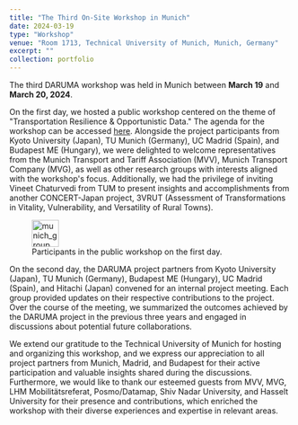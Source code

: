 ```yaml
---
title: "The Third On-Site Workshop in Munich"
date: 2024-03-19
type: "Workshop"
venue: "Room 1713, Technical University of Munich, Munich, Germany"
excerpt: ""
collection: portfolio
---
```


The third DARUMA workshop was held in Munich between **March 19** and **March 20, 2024**. 

On the first day, we hosted a public workshop centered on the theme of "Transportation Resilience & Opportunistic Data." The agenda for the workshop can be accessed [here](/files/munich_agenda_full.pdf). Alongside the project participants from Kyoto University (Japan), TU Munich (Germany), UC Madrid (Spain), and Budapest ME (Hungary), we were delighted to welcome representatives from the Munich Transport and Tariff Association (MVV), Munich Transport Company (MVG), as well as other research groups with interests aligned with the workshop's focus. Additionally, we had the privilege of inviting Vineet Chaturvedi from TUM to present insights and accomplishments from another CONCERT-Japan project, 3VRUT (Assessment of Transformations in Vitality, Vulnerability, and Versatility of Rural Towns).

<figure>
  <img
  src="http://concert-japan-daruma.github.io/images/Munich/Munich_group_photo.jpg"
  alt="munich_group"  style="width:48">
  <figcaption>Participants in the public workshop on the first day.</figcaption>
</figure>

On the second day, the DARUMA project partners from Kyoto University (Japan), TU Munich (Germany), Budapest ME (Hungary), UC Madrid (Spain), and Hitachi (Japan) convened for an internal project meeting. Each group provided updates on their respective contributions to the project. Over the course of the meeting, we summarized the outcomes achieved by the DARUMA project in the previous three years and engaged in discussions about potential future collaborations.

We extend our gratitude to the Technical University of Munich for hosting and organizing this workshop, and we express our appreciation to all project partners from Munich, Madrid, and Budapest for their active participation and valuable insights shared during the discussions. Furthermore, we would like to thank our esteemed guests from MVV, MVG, LHM Mobilitätsreferat, Posmo/Datamap, Shiv Nadar University, and Hasselt University for their presence and contributions, which enriched the workshop with their diverse experiences and expertise in relevant areas.